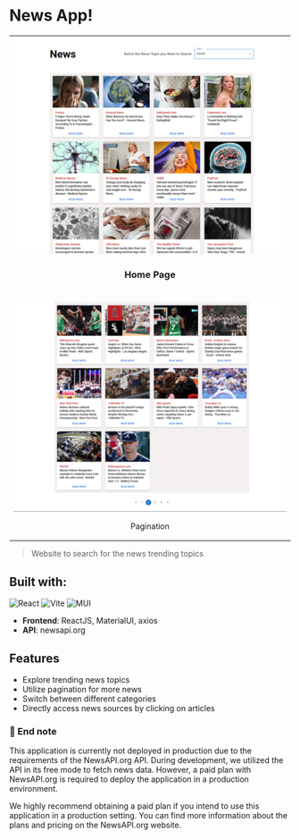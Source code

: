 # News App!

<table>
    <tr>
        <td colspan="2" align="center">
            <img src="src/assets/homepage.png" />
            <br />
            <h3>Home Page</h3>
            <br />
        </td>
    </tr>
    <tr>
        <td width="50%" align="center">
            <img src="src/assets/pagination.png" />
            <br />
            <p>Pagination</p>
        </td>
    </tr>
</table>

> Website to search for the news trending topics

## Built with:

![React](https://img.shields.io/badge/react-%2320232a.svg?style=for-the-badge&logo=react&logoColor=%2361DAFB) ![Vite](https://img.shields.io/badge/vite-%23646CFF.svg?style=for-the-badge&logo=vite&logoColor=white) ![MUI](https://img.shields.io/badge/MUI-%230081CB.svg?style=for-the-badge&logo=mui&logoColor=white)


- **Frontend**: ReactJS, MaterialUI, axios
- **API**: newsapi.org


## Features

- Explore trending news topics
- Utilize pagination for more news
- Switch between different categories
- Directly access news sources by clicking on articles

### 📑 End note 

This application is currently not deployed in production due to the requirements of the NewsAPI.org API. During development, we utilized the API in its free mode to fetch news data. However, a paid plan with NewsAPI.org is required to deploy the application in a production environment.

We highly recommend obtaining a paid plan if you intend to use this application in a production setting. You can find more information about the plans and pricing on the NewsAPI.org website.

